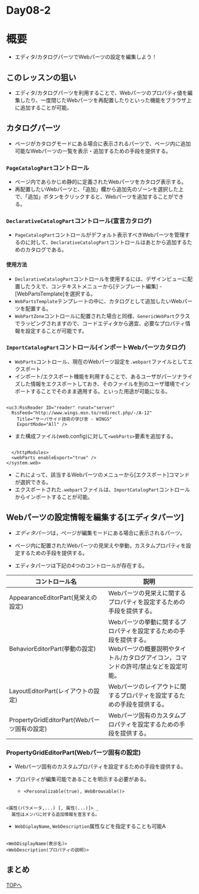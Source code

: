 Day08-2
===

# 概要

- エディタ/カタログパーツでWebパーツの設定を編集しよう！

## このレッスンの狙い

- エディタ/カタログパーツを利用することで、Webパーツのプロパティ値を編集したり、一度閉じたWebパーツを再配置したりといった機能をブラウザ上に追加することが可能。

## カタログパーツ

- ページがカタログモードにある場合に表示されるパーツで、ページ内に追加可能なWebパーツの一覧を表示・追加するための手段を提供する。

### `PageCatalogPart`コントロール

- ページ内であらかじめ静的に定義されたWebパーツをカタログ表示する。
- 再配置したいWebパーツと、「追加」欄から追加先のゾーンを選択した上で、「追加」ボタンをクリックすると、Webパーツを追加することができる。

### `DeclarativeCatalogPart`コントロール(宣言カタログ)

- `PageCatalogPart`コントロールがデフォルト表示すべきWebパーツを管理するのに対して、`DeclarativeCatalogPart`コントロールはあとから追加するためのカタログである。

#### 使用方法

- `DeclarativeCatalogPart`コントロールを使用するには、デザインビューに配置したうえで、コンテキストメニューから[テンプレート編集] - [WebPartsTemplate]を選択する。
- `WebPartsTemplate`テンプレートの中に、カタログとして追加したいWebパーツを配置する。
- `WebPartZone`コントロールに配置された場合と同様、`GenericWebPart`クラスでラッピングされますので、コードエディタから適宜、必要なプロパティ情報を設定することが可能です。

### `ImportCatalogPart`コントロール(インポートWebパーツカタログ)

- `WebParts`コントロール、現在のWebパーツ設定を`.webpart`ファイルとしてエクスポート
- インポート/エクスポート機能を利用することで、あるユーザがパーソナライズした情報をエクスポートしておき、そのファイルを別のユーザ環境でインポートすることでそのまま適用する。といった用途が可能になる。

```VB.NET:Webパーツに対してExportModeプロパティ

<uc3:RssReader ID="reader" runat="server"
  RssFeed="http://www.wings.msn.to/redirect.php/-/A-12"
	Title="サーバサイド技術の学び舎 - WINGS"
	ExportMode="All" />

```

- また構成ファイル(web.config)に対して`<webParts>`要素を追加する。

```VB.NET:web.config

  </httpModules>
  <webParts enableExport="true" />
</system.web>

```

- これによって、該当するWebパーツのメニューから[エクスポート]コマンドが選択できる。
- エクスポートされた`.webpart`ファイルは、`ImportCatalogPart`コントロールからインポートすることが可能。

## Webパーツの設定情報を編集する[エディタパーツ]

- *エディタパーツ*は，ページが編集モードにある場合に表示されるパーツ。
- ページ内に配置されたWebパーツの見栄えや挙動，カスタムプロパティを設定するための手段を提供する。

- エディタパーツは下記の4つのコントロールが存在する。

コントロール名|説明
--------------|----
AppearanceEditorPart(見栄えの設定)|Webパーツの見栄えに関するプロパティを設定するための手段を提供する。
BehaviorEditorPart(挙動の設定)|Webパーツの挙動に関するプロパティを設定するための手段を提供する。<br>Webパーツの概要説明やタイトル/カタログアイコン，コマンドの許可/禁止などを設定可能。
LayoutEditorPart(レイアウトの設定)|Webパーツのレイアウトに関するプロパティを設定するための手段を提供する。
PropertyGridEditorPart(Webパーツ固有の設定)|Webパーツ固有のカスタムプロパティを設定するための手段を提供する。

### PropertyGridEditorPart(Webパーツ固有の設定)

- Webパーツ固有のカスタムプロパティを設定するための手段を提供する。

- プロパティが編集可能であることを明示する必要がある。
  - `<Personalizable(true), WebBrowsable()>`

```VB.NET:属性に関する構文

<属性(パラメータ,...) [, 属性(...)]> _
  属性はメンバに対する追加情報を宣言する。

```

- `WebDiplayName`, `WebDescription`属性などを指定することも可能A

```VB.NET:WebDisplayName.WebDescription

<WebDisplayName(表示名)>
<WebDescription(プロパティの説明)>

```



## まとめ

[TOPへ](./index.md)  
